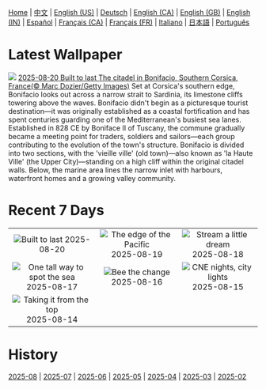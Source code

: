 [Home](../README.md) | [中文](zh-CN.md) | [English (US)](en-US.md) | [Deutsch](de-DE.md) | [English (CA)](en-CA.md) | [English (GB)](en-GB.md) | [English (IN)](en-IN.md) | [Español](es-ES.md) | [Français (CA)](fr-CA.md) | [Français (FR)](fr-FR.md) | [Italiano](it-IT.md) | [日本語](ja-JP.md) | [Português](pt-BR.md)

# Latest Wallpaper
![](https://www.bing.com/th?id=OHR.CitadelBonifacio_EN-CA8702640374_UHD.jpg)
[2025-08-20 Built to last The citadel in Bonifacio, Southern Corsica, France(© Marc Dozier/Getty Images)](https://www.bing.com/th?id=OHR.CitadelBonifacio_EN-CA8702640374_UHD.jpg)
Set at Corsica's southern edge, Bonifacio looks out across a narrow strait to Sardinia, its limestone cliffs towering above the waves. Bonifacio didn't begin as a picturesque tourist destination—it was originally established as a coastal fortification and has spent centuries guarding one of the Mediterranean's busiest sea lanes. Established in 828 CE by Boniface II of Tuscany, the commune gradually became a meeting point for traders, soldiers and sailors—each group contributing to the evolution of the town's structure. Bonifacio is divided into two sections, with the 'vieille ville' (old town)—also known as 'la Haute Ville' (the Upper City)—standing on a high cliff within the original citadel walls. Below, the marine area lines the narrow inlet with harbours, waterfront homes and a growing valley community.

# Recent 7 Days
|  |  |  |
|:---:|:---:|:---:|
| ![](https://www.bing.com/th?id=OHR.CitadelBonifacio_EN-CA8702640374_400x240.jpg "Built to last") 2025-08-20 | ![](https://www.bing.com/th?id=OHR.VanIsland_EN-CA8465545166_400x240.jpg "The edge of the Pacific") 2025-08-19 | ![](https://www.bing.com/th?id=OHR.AvalancheLake_EN-CA8229303307_400x240.jpg "Stream a little dream") 2025-08-18 |
| ![](https://www.bing.com/th?id=OHR.LyngvigLighthouse_EN-CA8074234624_400x240.jpg "One tall way to spot the sea") 2025-08-17 | ![](https://www.bing.com/th?id=OHR.ColorfulBeehives_EN-CA7943336590_400x240.jpg "Bee the change") 2025-08-16 | ![](https://www.bing.com/th?id=OHR.CNExhibit_EN-CA7387294969_400x240.jpg "CNE nights, city lights") 2025-08-15 |
| ![](https://www.bing.com/th?id=OHR.PizNairPeak_EN-CA7466482253_400x240.jpg "Taking it from the top") 2025-08-14 |  |  |

# History
[2025-08](../archives/wallpaper/en-CA/w_2025_08.md) | [2025-07](../archives/wallpaper/en-CA/w_2025_07.md) | [2025-06](../archives/wallpaper/en-CA/w_2025_06.md) | [2025-05](../archives/wallpaper/en-CA/w_2025_05.md) | [2025-04](../archives/wallpaper/en-CA/w_2025_04.md) | [2025-03](../archives/wallpaper/en-CA/w_2025_03.md) | [2025-02](../archives/wallpaper/en-CA/w_2025_02.md)
